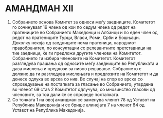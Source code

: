 # АМАНДМАН XII

1. Собранието основа Комитет за односи меѓу заедниците.
Комитетот го сочинуваат 19 члена од кои по седум члена од редот на пратениците во Собранието Македонци и Албанци и по еден член од редот на пратениците Турци, Власи, Роми, Срби и Бошњаци. Доколку некоја од заедниците нема пратеници, народниот правобранител, по консултации со релевантните претставници на тие заедници, ќе ги предложи другите членови на Комитетот.
Собранието ги избира членовите на Комитетот.
Комитетот разгледува прашања од односите меѓу заедниците во Републиката и дава мислења и предлози за нивно решавање.
Собранието е должно да ги разгледува мислењата и предлозите на Комитетот и да донесе одлука во врска со нив.
Во случај на спор во врска со спроведување на постапката за гласање во Собранието, утврдена во членот 69 став 2 Комитетот одлучува, со мнозинство гласови од членовите, за тоа дали ќе се спроведе постапката.
2. Со точката 1 на овој амандман се заменува членот 78 од Уставот на Република Македонија и се брише алинејата 7 на членот 84 од Уставот на Република Македонија. 
